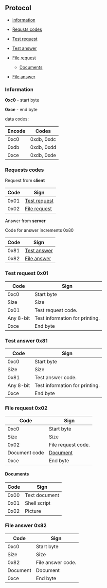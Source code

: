 ## Protocol

- [Information](#information)

- [Requsts codes](#requests-codes)

- [Test request](#test-request-0x01)

- [Test answer](#test-answer-0x80)

- [File request](#file-request-0x02)

    - [Documents](#documents)

- [File answer](#file-answer-0x82)

### Information

**0xc0** - start byte

**0xce** - end byte

data codes:

| Encode   | Codes          |
|----------|----------------|
| 0xc0     | 0xdb, 0xdc     |
| 0xdb     | 0xdb, 0xdd     |
| 0xce     | 0xdb, 0xde     |

### Requests codes

Request from **client**

| Code   | Sign                                  |
|--------|---------------------------------------|
| 0x01   | [Test request](#test-request-0x01)    |
| 0x02   | [File request](#file-request-0x02)    |

Answer from **server**

Code for answer increments 0x80

| Code   | Sign                                  |
|--------|---------------------------------------|
| 0x81   | [Test answer](#test-answer-0x81)      |
| 0x82   | [File answer](#file-answer-0x82)      |


### Test request 0x01

| Code      | Sign                                  |
|-----------|---------------------------------------|
| 0xc0      | Start byte                            |
| Size      | Size                                  |
| 0x01      | Test request code.                    |
| Any 8-bit | Test information for printing.        |
| 0xce      | End byte                              |

### Test answer 0x81

| Code      | Sign                                  |
|-----------|---------------------------------------|
| 0xc0      | Start byte                            |
| Size      | Size                                  |
| 0x81      | Test answer code.                     |
| Any 8-bit | Test information for printing.        |
| 0xce      | End byte                              |

### File request 0x02

| Code          | Sign                                  |
|---------------|---------------------------------------|
| 0xc0          | Start byte                            |
| Size          | Size                                  |
| 0x02          | File request code.                    |
| Document code | [Document](#documents)                |
| 0xce          | End byte                              |

#### Documents 

| Code          | Sign                                  |
|---------------|---------------------------------------|
| 0x00          | Text document                         |
| 0x01          | Shell script                          |
| 0x02          | Picture                               |

### File answer 0x82

| Code          | Sign                                  |
|---------------|---------------------------------------|
| 0xc0          | Start byte                            |
| Size          | Size                                  |
| 0x82          | File answer code.                     |
| Document      | Document                              |
| 0xce          | End byte                              |
